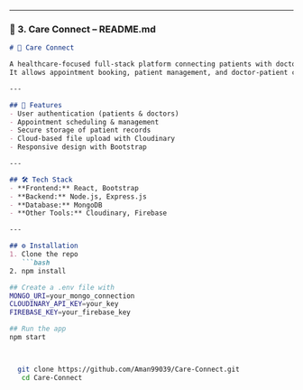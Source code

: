 
---

### 📌 3. Care Connect – README.md
```markdown
# 🏥 Care Connect

A healthcare-focused full-stack platform connecting patients with doctors.  
It allows appointment booking, patient management, and doctor-patient communication.

---

## 🚀 Features
- User authentication (patients & doctors)
- Appointment scheduling & management
- Secure storage of patient records
- Cloud-based file upload with Cloudinary
- Responsive design with Bootstrap

---

## 🛠️ Tech Stack
- **Frontend:** React, Bootstrap
- **Backend:** Node.js, Express.js
- **Database:** MongoDB
- **Other Tools:** Cloudinary, Firebase

---

## ⚙️ Installation
1. Clone the repo  
   ```bash
2. npm install

## Create a .env file with
MONGO_URI=your_mongo_connection
CLOUDINARY_API_KEY=your_key
FIREBASE_KEY=your_firebase_key

## Run the app
npm start



  git clone https://github.com/Aman99039/Care-Connect.git
   cd Care-Connect
